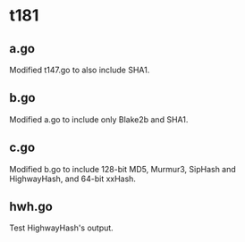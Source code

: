 # t181

## a.go
Modified t147.go to also include SHA1.

## b.go
Modified a.go to include only Blake2b and SHA1.

## c.go
Modified b.go to include 128-bit MD5, Murmur3, SipHash and HighwayHash, and 64-bit xxHash.

## hwh.go
Test HighwayHash's output.
